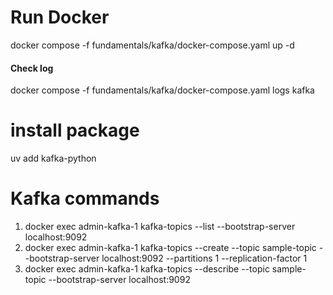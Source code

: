 # Run Docker
docker compose -f fundamentals/kafka/docker-compose.yaml up -d

#### Check log
docker compose -f fundamentals/kafka/docker-compose.yaml logs kafka

# install package
uv add kafka-python

# Kafka commands
1. docker exec admin-kafka-1 kafka-topics --list --bootstrap-server localhost:9092
2. docker exec admin-kafka-1 kafka-topics --create --topic sample-topic --bootstrap-server localhost:9092 --partitions 1 --replication-factor 1
3. docker exec admin-kafka-1 kafka-topics --describe --topic sample-topic --bootstrap-server localhost:9092